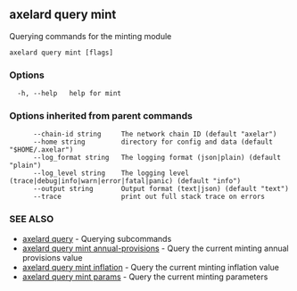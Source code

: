 ## axelard query mint

Querying commands for the minting module

```
axelard query mint [flags]
```

### Options

```
  -h, --help   help for mint
```

### Options inherited from parent commands

```
      --chain-id string     The network chain ID (default "axelar")
      --home string         directory for config and data (default "$HOME/.axelar")
      --log_format string   The logging format (json|plain) (default "plain")
      --log_level string    The logging level (trace|debug|info|warn|error|fatal|panic) (default "info")
      --output string       Output format (text|json) (default "text")
      --trace               print out full stack trace on errors
```

### SEE ALSO

- [axelard query](/cli-docs/v0_32_0/axelard_query) - Querying subcommands
- [axelard query mint annual-provisions](/cli-docs/v0_32_0/axelard_query_mint_annual-provisions) - Query the current minting annual provisions value
- [axelard query mint inflation](/cli-docs/v0_32_0/axelard_query_mint_inflation) - Query the current minting inflation value
- [axelard query mint params](/cli-docs/v0_32_0/axelard_query_mint_params) - Query the current minting parameters
